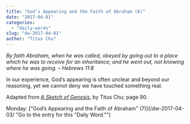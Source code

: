 ```yaml
---
title: "God’s Appearing and the Faith of Abraham (6)"
date: "2017-04-01"
categories: 
  - "daily-words"
slug: "dw-2017-04-01"
author: "Titus Chu"
---
```


_By faith Abraham, when he was called, obeyed by going out to a place which he was to receive for an inheritance; and he went out, not knowing where he was going._ _– Hebrews 11:8_

In our experience, God’s appearing is often unclear and beyond our reasoning, yet we cannot deny we have touched something real.

Adapted from _[A Sketch of Genesis](/book-gen-sketch/ "Go to the listing for this book.")_, by Titus Chu; page 90.

Monday: ["God’s Appearing and the Faith of Abraham" (7)](/dw-2017-04-03/ "Go to the entry for this "Daily Word."")
